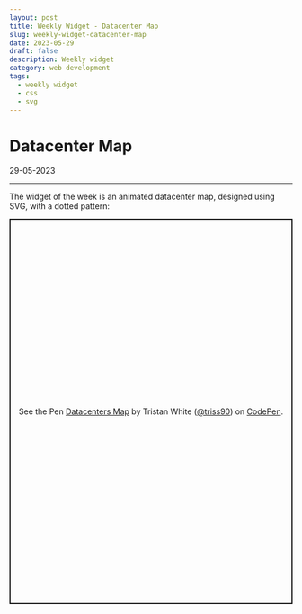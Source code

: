 ```yaml
---
layout: post
title: Weekly Widget - Datacenter Map
slug: weekly-widget-datacenter-map
date: 2023-05-29
draft: false
description: Weekly widget
category: web development
tags:
  - weekly widget
  - css
  - svg
---
```


# Datacenter Map

<p class='timestamp'><time datetime='29-05-2023'>29-05-2023</time></p>
<hr>

The widget of the week is an animated datacenter map, designed using SVG, with a dotted pattern:

<p class="codepen" data-height="684.7109375" data-default-tab="result" data-slug-hash="LYzYEEB" data-user="triss90" data-token="0502593416aafb25b971cacf7f05f5c8" style="height: 684.7109375px; box-sizing: border-box; display: flex; align-items: center; justify-content: center; border: 2px solid; margin: 1em 0; padding: 1em;">
  <span>See the Pen <a href="https://codepen.io/triss90/pen/LYzYEEB/0502593416aafb25b971cacf7f05f5c8">
  Datacenters Map</a> by Tristan  White (<a href="https://codepen.io/triss90">@triss90</a>)
  on <a href="https://codepen.io">CodePen</a>.</span>
</p>
<script async src="https://cpwebassets.codepen.io/assets/embed/ei.js"></script>

